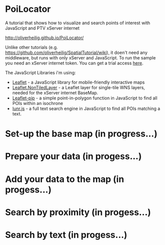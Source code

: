 PoiLocator
==========

A tutorial that shows how to visualize and search points of interest with JavaScript and PTV xServer internet

http://oliverheilig.github.io/PoiLocator/

Unlike other tutorials (e.g. https://github.com/oliverheilig/SpatialTutorial/wiki), it doen't need any  middleware, but runs with only xServer and JavaScript. To run the sample you need an xServer internet token. 
You can get a trial access [here](http://xserver.ptvgroup.com/en-uk/products/ptv-xserver-internet/test/). 

The JavaScript Libraries i'm using:

* [Leaflet](http://leafletjs.com/) - a JavaScript library for mobile-friendly interactive maps 
* [Leaflet.NonTiledLayer](https://github.com/ptv-logistics/Leaflet.NonTiledLayer) - a Leaflet layer for single-tile WNS layers, needed for the xServer internet BaseMap.
* [Leaflet-pip](https://github.com/mapbox/leaflet-pip) - a simple point-in-polygon function in JavaScript to find all POIs within an isochrone 
* [lunr.js](http://lunrjs.com/) - a full text search engine in JavaScript to find all POIs matching a text.

# Set-up the base map (in progress...)

# Prepare your data (in progess...)

# Add your data to the map (in progess...)

# Search by proximity (in progess...)

# Search by text (in progess...)

